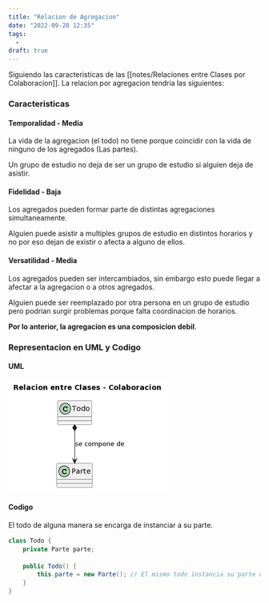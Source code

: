 ```yaml
---
title: "Relacion de Agregacion"
date: "2022-09-20 12:35"
tags: 
  - 
draft: true
---
```

Siguiendo las caracteristicas de las [[notes/Relaciones entre Clases por Colaboracion]]. La relacion por agregacion tendria las siguientes:
### Caracteristicas
#### Temporalidad - Media
La vida de la agregacion (el todo) no tiene porque coincidir con la vida de ninguno de los agregados (Las partes). 

Un grupo de estudio no deja de ser un grupo de estudio si alguien deja de asistir.
#### Fidelidad - Baja
Los agregados pueden formar parte de distintas agregaciones simultaneamente.

Alguien puede asistir a multiples grupos de estudio en distintos horarios y no por eso dejan de existir o afecta a alguno de ellos.

#### Versatilidad - Media
Los agregados pueden ser intercambiados, sin embargo esto puede llegar a afectar a la agregacion o a otros agregados.

Alguien puede ser reemplazado por otra persona en un grupo de estudio pero podrian surgir problemas porque falta coordinacion de horarios.

**Por lo anterior, la agregacion es una composicion debil**.

### Representacion en UML y Codigo
#### UML
![RelacionComposicion.PNG](files/RelacionComposicion.PNG)

#### Codigo
El todo de alguna manera se encarga de instanciar a su parte.

```Java
class Todo {
	private Parte parte;

	public Todo() {
		this.parte = new Parte(); // El mismo todo instancia su parte con alta fidelidad, alta temporalidad y poca versatilidad.
	}
}
```